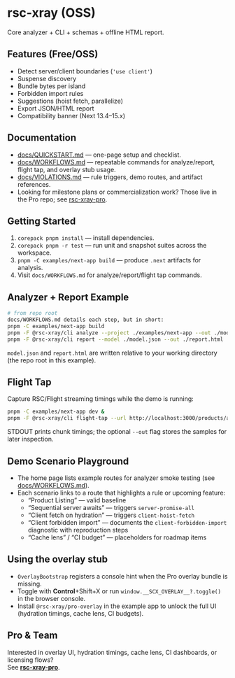 # rsc-xray (OSS)

Core analyzer + CLI + schemas + offline HTML report.

## Features (Free/OSS)

- Detect server/client boundaries (`'use client'`)
- Suspense discovery
- Bundle bytes per island
- Forbidden import rules
- Suggestions (hoist fetch, parallelize)
- Export JSON/HTML report
- Compatibility banner (Next 13.4–15.x)

## Documentation

- [docs/QUICKSTART.md](./docs/QUICKSTART.md) — one-page setup and checklist.
- [docs/WORKFLOWS.md](./docs/WORKFLOWS.md) — repeatable commands for analyze/report, flight tap, and overlay stub usage.
- [docs/VIOLATIONS.md](./docs/VIOLATIONS.md) — rule triggers, demo routes, and artifact references.
- Looking for milestone plans or commercialization work? Those live in the Pro repo; see [rsc-xray-pro](https://github.com/rsc-xray/rsc-xray-pro).

## Getting Started

1. `corepack pnpm install` — install dependencies.
2. `corepack pnpm -r test` — run unit and snapshot suites across the workspace.
3. `pnpm -C examples/next-app build` — produce `.next` artifacts for analysis.
4. Visit `docs/WORKFLOWS.md` for analyze/report/flight tap commands.

## Analyzer + Report Example

```bash
# from repo root
docs/WORKFLOWS.md details each step, but in short:
pnpm -C examples/next-app build
pnpm -F @rsc-xray/cli analyze --project ./examples/next-app --out ./model.json
pnpm -F @rsc-xray/cli report --model ./model.json --out ./report.html
```

`model.json` and `report.html` are written relative to your working directory (the repo root in this example).

## Flight Tap

Capture RSC/Flight streaming timings while the demo is running:

```bash
pnpm -C examples/next-app dev &
pnpm -F @rsc-xray/cli flight-tap --url http://localhost:3000/products/analyzer --out ./flight.json
```

STDOUT prints chunk timings; the optional `--out` flag stores the samples for later inspection.

## Demo Scenario Playground

- The home page lists example routes for analyzer smoke testing (see [docs/WORKFLOWS.md](./docs/WORKFLOWS.md)).
- Each scenario links to a route that highlights a rule or upcoming feature:
  - “Product Listing” — valid baseline
  - “Sequential server awaits” — triggers `server-promise-all`
  - “Client fetch on hydration” — triggers `client-hoist-fetch`
  - “Client forbidden import” — documents the `client-forbidden-import` diagnostic with reproduction steps
  - “Cache lens” / “CI budget” — placeholders for roadmap items

## Using the overlay stub

- `OverlayBootstrap` registers a console hint when the Pro overlay bundle is missing.
- Toggle with **Control**+Shift+X or run `window.__SCX_OVERLAY__?.toggle()` in the browser console.
- Install `@rsc-xray/pro-overlay` in the example app to unlock the full UI (hydration timings, cache lens, CI budgets).

## Pro & Team

Interested in overlay UI, hydration timings, cache lens, CI dashboards, or licensing flows?  
See **[rsc-xray-pro](https://github.com/rsc-xray/rsc-xray-pro)**.
